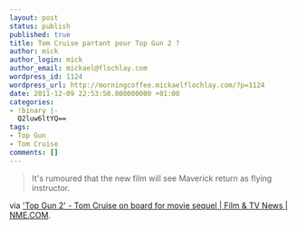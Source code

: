 ```yaml
---
layout: post
status: publish
published: true
title: Tom Cruise partant pour Top Gun 2 ?
author: mick
author_login: mick
author_email: mickael@flochlay.com
wordpress_id: 1124
wordpress_url: http://morningcoffee.mickaelflochlay.com/?p=1124
date: 2011-12-09 22:53:58.000000000 +01:00
categories:
- !binary |-
  Q2luw6ltYQ==
tags:
- Top Gun
- Tom Cruise
comments: []
---
```

<blockquote>It's rumoured that the new film will see Maverick return as flying instructor.</blockquote>
via <a href="http://www.nme.com/filmandtv/news/tom-cruise-on-board-for-top-gun-sequel/255097">'Top Gun 2' - Tom Cruise on board for movie sequel | Film &amp; TV News | NME.COM</a>.
